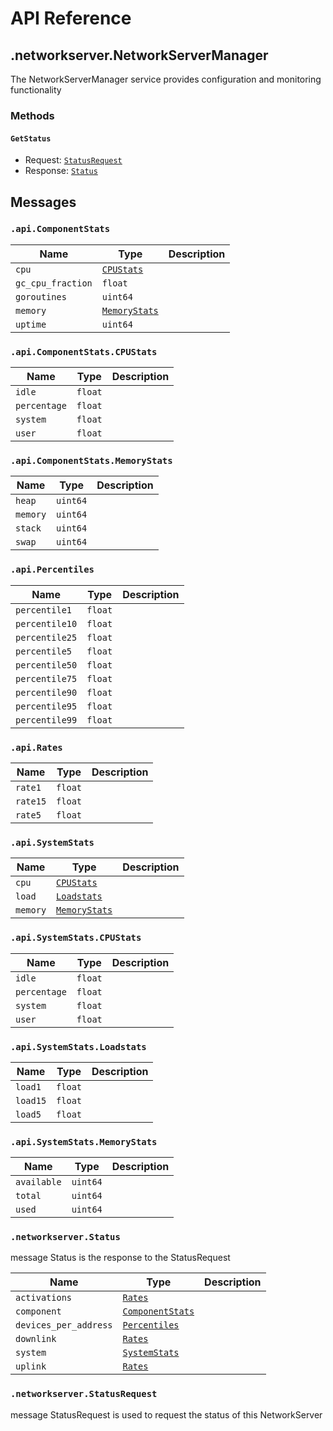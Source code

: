# API Reference

## .networkserver.NetworkServerManager

The NetworkServerManager service provides configuration and monitoring
functionality

### Methods

#### `GetStatus`

- Request: [`StatusRequest`](#networkserverstatusrequest)
- Response: [`Status`](#networkserverstatus)

## Messages

### `.api.ComponentStats`

| **Name** | **Type** | **Description** |
| -------- | -------- | --------------- |
| `cpu` | [`CPUStats`](#apicomponentstatscpustats) |  |
| `gc_cpu_fraction` | `float` |  |
| `goroutines` | `uint64` |  |
| `memory` | [`MemoryStats`](#apicomponentstatsmemorystats) |  |
| `uptime` | `uint64` |  |

### `.api.ComponentStats.CPUStats`

| **Name** | **Type** | **Description** |
| -------- | -------- | --------------- |
| `idle` | `float` |  |
| `percentage` | `float` |  |
| `system` | `float` |  |
| `user` | `float` |  |

### `.api.ComponentStats.MemoryStats`

| **Name** | **Type** | **Description** |
| -------- | -------- | --------------- |
| `heap` | `uint64` |  |
| `memory` | `uint64` |  |
| `stack` | `uint64` |  |
| `swap` | `uint64` |  |

### `.api.Percentiles`

| **Name** | **Type** | **Description** |
| -------- | -------- | --------------- |
| `percentile1` | `float` |  |
| `percentile10` | `float` |  |
| `percentile25` | `float` |  |
| `percentile5` | `float` |  |
| `percentile50` | `float` |  |
| `percentile75` | `float` |  |
| `percentile90` | `float` |  |
| `percentile95` | `float` |  |
| `percentile99` | `float` |  |

### `.api.Rates`

| **Name** | **Type** | **Description** |
| -------- | -------- | --------------- |
| `rate1` | `float` |  |
| `rate15` | `float` |  |
| `rate5` | `float` |  |

### `.api.SystemStats`

| **Name** | **Type** | **Description** |
| -------- | -------- | --------------- |
| `cpu` | [`CPUStats`](#apisystemstatscpustats) |  |
| `load` | [`Loadstats`](#apisystemstatsloadstats) |  |
| `memory` | [`MemoryStats`](#apisystemstatsmemorystats) |  |

### `.api.SystemStats.CPUStats`

| **Name** | **Type** | **Description** |
| -------- | -------- | --------------- |
| `idle` | `float` |  |
| `percentage` | `float` |  |
| `system` | `float` |  |
| `user` | `float` |  |

### `.api.SystemStats.Loadstats`

| **Name** | **Type** | **Description** |
| -------- | -------- | --------------- |
| `load1` | `float` |  |
| `load15` | `float` |  |
| `load5` | `float` |  |

### `.api.SystemStats.MemoryStats`

| **Name** | **Type** | **Description** |
| -------- | -------- | --------------- |
| `available` | `uint64` |  |
| `total` | `uint64` |  |
| `used` | `uint64` |  |

### `.networkserver.Status`

message Status is the response to the StatusRequest

| **Name** | **Type** | **Description** |
| -------- | -------- | --------------- |
| `activations` | [`Rates`](#apirates) |  |
| `component` | [`ComponentStats`](#apicomponentstats) |  |
| `devices_per_address` | [`Percentiles`](#apipercentiles) |  |
| `downlink` | [`Rates`](#apirates) |  |
| `system` | [`SystemStats`](#apisystemstats) |  |
| `uplink` | [`Rates`](#apirates) |  |

### `.networkserver.StatusRequest`

message StatusRequest is used to request the status of this NetworkServer

